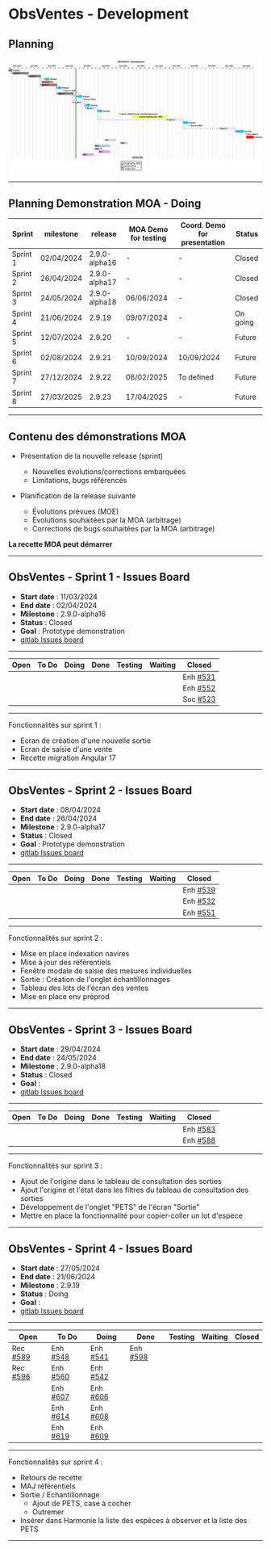 # ObsVentes - Development

## Planning

![ui-obsventes-planning](/projects/obsvente/not/images/refonte-obsventes-planning-sprints.svg )<!-- .element: style="width: 200%" -->

---

## Planning Demonstration MOA - Doing

| **Sprint** | **milestone** | **release**   | **MOA Demo for testing** | **Coord. Demo for presentation**    | **Status** |
|------------|---------------|---------------|--------------------------|-------------------------------------|------------|
| Sprint 1   | 02/04/2024    | 2.9.0-alpha16 | -                        | -                                   | Closed     |
| Sprint 2   | 26/04/2024    | 2.9.0-alpha17 | -                        | -                                   | Closed     |
| Sprint 3   | 24/05/2024    | 2.9.0-alpha18 | 06/06/2024               | -                                   | Closed     |
| Sprint 4   | 21/06/2024    | 2.9.19        | 09/07/2024               | -                                   | On going   |
| Sprint 5   | 12/07/2024    | 2.9.20        | -                        | -                                   | Future     |
| Sprint 6   | 02/08/2024    | 2.9.21        | 10/09/2024               | 10/09/2024                          | Future     |
| Sprint 7   | 27/12/2024    | 2.9.22        | 06/02/2025               | To defined                          | Future     |
| Sprint 8   | 27/03/2025    | 2.9.23        | 17/04/2025               | -                                   | Future     |
<!-- .element: class="font-size-extra-small" -->

---

## Contenu des démonstrations MOA

- Présentation de la nouvelle release (sprint)
    * Nouvelles évolutions/corrections embarquées
    * Limitations, bugs référencés

- Planification de la release suivante
    * Évolutions prévues (MOE)
    * Évolutions souhaitées par la MOA (arbitrage)
    * Corrections de bugs souhaitées par la MOA (arbitrage)

**La recette MOA peut démarrer**

---

## ObsVentes - Sprint 1 - Issues Board

- **Start date** : 11/03/2024
- **End date** : 02/04/2024
- **Milestone** : 2.9.0-alpha16
- **Status** : Closed
- **Goal** : Prototype demonstration
- [gitlab Issues board](https://gitlab.ifremer.fr/sih-public/sumaris/sumaris-app/-/boards/873?milestone_title=2.9.0-alpha16&search=OBSVENTES)

---

| **Open** | **To Do** | **Doing**        | **Done** | **Testing** | **Waiting** | **Closed**                                                                          |
|----------|-----------|------------------|----------|-------------|-------------|-------------------------------------------------------------------------------------| 
|          |           |         |          |             |             | Enh [#531](https://gitlab.ifremer.fr/sih-public/sumaris/sumaris-app/-/issues/531)   |   |          |             |             |            |
|          |           |         |          |             |             | Enh [#552](https://gitlab.ifremer.fr/sih-public/sumaris/sumaris-app/-/issues/552)   |
|          |           |         |          |             |             | Soc [#523](https://gitlab.ifremer.fr/sih-public/sumaris/sumaris-app/-/issues/523)   |

<!-- .element: class="font-size-small" -->

---

Fonctionnalités sur sprint 1 :
- Ecran de création d'une nouvelle sortie
- Ecran de saisie d'une vente
- Recette migration Angular 17

---

## ObsVentes - Sprint 2 - Issues Board

- **Start date** : 08/04/2024
- **End date** : 26/04/2024
- **Milestone** : 2.9.0-alpha17
- **Status** : Closed
- **Goal** : Prototype demonstration
- [gitlab Issues board](https://gitlab.ifremer.fr/sih-public/sumaris/sumaris-app/-/boards/873?milestone_title=2.9.0-alpha17)

---

| **Open**                                                                          | **To Do**                                                                           | **Doing** | **Done** | **Testing** | **Waiting** | **Closed**                                                                                  |
|-----------------------------------------------------------------------------------|-------------------------------------------------------------------------------------|-----------|----------|-------------|-------------|---------------------------------------------------------------------------------------------| 
|  |                                                                                     |           |          |             |             | Enh [#539](https://gitlab.ifremer.fr/sih-public/sumaris/sumaris-app/-/issues/539)           |
|                                                                                   |                                                                                     |           |          |             |             | Enh [#532](https://gitlab.ifremer.fr/sih-public/sumaris/sumaris-app/-/issues/532)           |
|                                                                                   |                                                                                     |           |          |             |             | Enh [#551](https://gitlab.ifremer.fr/sih-public/sumaris/sumaris-app/-/issues/551)           |
<!-- .element: class="font-size-small" -->

---

Fonctionnalités sur sprint 2 :
- Mise en place indexation navires
- Mise à jour des référentiels
- Fenêtre modale de saisie des mesures individuelles 
- Sortie : Création de l'onglet échantillonnages
- Tableau des lots de l'écran des ventes
- Mise en place env préprod

---


## ObsVentes - Sprint 3 - Issues Board

- **Start date** : 29/04/2024
- **End date** : 24/05/2024
- **Milestone** : 2.9.0-alpha18
- **Status** : Closed
- **Goal** :
- [gitlab Issues board](https://gitlab.ifremer.fr/sih-public/sumaris/sumaris-app/-/boards/873?label_name[]=OBSVENTES&milestone_title=2.9.3-alpha18)

---

| **Open** | **To Do** | **Doing** | **Done** | **Testing** | **Waiting** | **Closed**                                                                                    |
|----------|-----------|-----------|----------|-------------|-------------|-----------------------------------------------------------------------------------------------| 
|          |           |           |          |             |             | Enh [#583](https://gitlab.ifremer.fr/sih-public/sumaris/sumaris-app/-/issues/583)             | 
|          |           |           |          |             |             | Enh [#588](https://gitlab.ifremer.fr/sih-public/sumaris/sumaris-app/-/issues/588)             |

<!-- .element: class="font-size-small" -->

---

Fonctionnalités sur sprint 3 :
- Ajout de l'origine dans le tableau de consultation des sorties
- Ajout l'origine et l'état dans les filtres du tableau de consultation des sorties
- Développement de l'onglet "PETS" de l'écran "Sortie"
- Mettre en place la fonctionnalité pour copier-coller un lot d'espèce

---


## ObsVentes - Sprint 4 - Issues Board

- **Start date** : 27/05/2024
- **End date** : 21/06/2024
- **Milestone** : 2.9.19
- **Status** : Doing
- **Goal** : 
- [gitlab Issues board](https://gitlab.ifremer.fr/sih-public/sumaris/sumaris-app/-/boards/873?label_name[]=OBSVENTES&milestone_title=2.9.19)

---

| **Open**                                                                          | **To Do**                                                                         | **Doing**                                                                         | **Done**                                                                          | **Testing** | **Waiting** | **Closed** |
|-----------------------------------------------------------------------------------|-----------------------------------------------------------------------------------|-----------------------------------------------------------------------------------|-----------------------------------------------------------------------------------|-------------|-------------|------------| 
| Rec [#589](https://gitlab.ifremer.fr/sih-public/sumaris/sumaris-app/-/issues/589) | Enh [#548](https://gitlab.ifremer.fr/sih-public/sumaris/sumaris-app/-/issues/548) | Enh [#541](https://gitlab.ifremer.fr/sih-public/sumaris/sumaris-app/-/issues/541) | Enh [#598](https://gitlab.ifremer.fr/sih-public/sumaris/sumaris-app/-/issues/598) |             |             |            | 
| Rec [#596](https://gitlab.ifremer.fr/sih-public/sumaris/sumaris-app/-/issues/596) | Enh [#560](https://gitlab.ifremer.fr/sih-public/sumaris/sumaris-app/-/issues/560) | Enh [#542](https://gitlab.ifremer.fr/sih-public/sumaris/sumaris-app/-/issues/542) |                                                                                   |             |             |            |
|                                                                                   | Enh [#607](https://gitlab.ifremer.fr/sih-public/sumaris/sumaris-app/-/issues/607) | Enh [#606](https://gitlab.ifremer.fr/sih-public/sumaris/sumaris-app/-/issues/606) |                                                                                   |             |             |            |
|                                                                                   | Enh [#614](https://gitlab.ifremer.fr/sih-public/sumaris/sumaris-app/-/issues/614) | Enh [#608](https://gitlab.ifremer.fr/sih-public/sumaris/sumaris-app/-/issues/608) |                                                                                   |             |             |            |
|                                                                                   | Enh [#619](https://gitlab.ifremer.fr/sih-public/sumaris/sumaris-app/-/issues/619) | Enh [#609](https://gitlab.ifremer.fr/sih-public/sumaris/sumaris-app/-/issues/609) |                                                                                   |             |             |            |
<!-- .element: class="font-size-small" -->

---

Fonctionnalités sur sprint 4 :
- Retours de recette
- MAJ référentiels
- Sortie / Echantillonnage
  - Ajout de PETS, case à cocher
  - Outremer
- Insérer dans Harmonie la liste des espèces à observer et la liste des PETS


---
